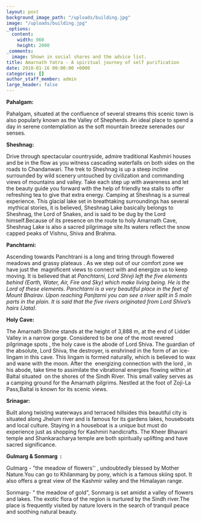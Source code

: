 ```yaml
---
layout: post
background_image_path: "/uploads/building.jpg"
image: "/uploads/building.jpg"
_options:
  content:
    width: 960
    height: 2000
_comments:
  image: Shown in social shares and the advice list.
title: Amarnath Yatra - A spiritual journey of self purification
date: 2018-01-16 00:00:00 +0000
categories: []
author_staff_member: admin
large_header: false
---
```

<p><b>Pahalgam:</b></p>

<p>Pahalgam, situated at the confluence of several streams this scenic town is also popularly known as the Valley of Shepherds. An ideal place to spend a day in serene contemplation as the soft mountain breeze serenades our senses.</p>

<p><b>Sheshnag:</b></p>

<p>Drive through spectacular countryside, admire traditional Kashmiri houses and be in the flow as you witness cascading waterfalls on both sides on the roads to Chandanwari. The trek to Sheshnag is up a steep incline surrounded by wild scenery untouched by civilization and commanding views of mountains and valley. Take each step up with awareness and let the beauty guide you forward with the help of friendly tea stalls to offer refreshing tea to give that extra energy. Camping at Sheshnag is a surreal experience. This glacial lake set in breathtaking surroundings has several  mythical stories, it is believed, Sheshnag Lake basically belongs to Sheshnag, the Lord of Snakes, and is said to be dug by the Lord himself.Because of its presence on the route to holy Amarnath Cave, Sheshnag Lake is also a sacred pilgrimage site.Its waters reflect the snow capped peaks of Vishnu, Shiva and Brahma.</p>

<p><b>Panchtarni:</b></p>

<p>Ascending towards Panchtrani is a long and tiring through flowered meadows and grassy plateaus . As we step out of our comfort zone we have just the  magnificent views to connect with and energize us to keep moving. It is believed that at <i> Panchtarni, Lord Shivji left the five elements behind (Earth, Water, Air, Fire and Sky) which make living being. He is the Lord of these elements. Panchtarni is a very beautiful place in the feet of Mount Bhairav. Upon reaching Panjtarni you can see a river split in 5 main parts in the plain. It is said that the five rivers originated from Lord Shiva’s hairs (Jata).</i></p>

<p><b>Holy Cave:</b></p>

<p>The Amarnath Shrine stands at the height of 3,888 m, at the end of Lidder Valley in a narrow gorge. Considered to be one of the most revered pilgrimage spots , the holy cave is the abode of Lord Shiva. The guardian of the absolute, Lord Shiva, the destroyer, is enshrined in the form of an ice-lingam in this cave. This lingam is formed naturally, which is believed to wax and wane with the moon. After the  energizing connection with the lord , in his abode, take time to assimilate the vibrational energies flowing within at Baltal situated  on the shores of the Sindh River. This small valley serves as a camping ground for the Amarnath pilgrims. Nestled at the foot of Zoji-La Pass,Baltal is known for its scenic views.</p>

<p><b>Srinagar:</b></p>

<p>Built along twisting waterways and terraced hillsides this beautiful city is situated along Jhelum river and is famous for its gardens lakes, houseboats and local culture. Staying in a houseboat is a unique but must do experience just as shopping for Kashmiri handicrafts. The Kheer Bhavani temple and Shankaracharya temple are both spiritually uplifting and have sacred significance.</p>

<p><b>Gulmarg &amp; Sonmarg  :</b></p>

<p>Gulmarg - "the meadow of flowers'' , undoubtedly blessed by Mother Nature.You can go to Khilanmarg by pony, which is a famous skiing spot. It also offers a great view of the Kashmir valley and the Himalayan range.</p>

<p>Sonmarg- " the meadow of gold", Sonmarg is set amidst a valley of flowers and lakes. The exotic flora of the region is nurtured by the Sindh river.The place is frequently visited by nature lovers in the search of tranquil peace and soothing natural beauty.</p>